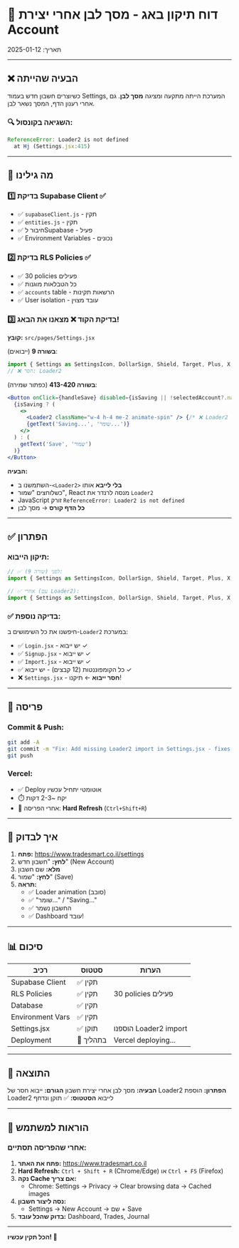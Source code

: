 # 🐛 דוח תיקון באג - מסך לבן אחרי יצירת Account

תאריך: 2025-01-12

---

## ❌ הבעיה שהייתה

כשיוצרים חשבון חדש בעמוד Settings, המערכת הייתה מתקעה ומציגה **מסך לבן**. גם אחרי רענון הדף, המסך נשאר לבן.

### 🔍 השגיאה בקונסול:
```javascript
ReferenceError: Loader2 is not defined
  at Hj (Settings.jsx:415)
```

---

## 🔎 מה גילינו

### 1️⃣ **בדיקת Supabase Client** ✅
- ✅ `supabaseClient.js` - תקין
- ✅ `entities.js` - תקין
- ✅ חיבור לSupabase - פעיל
- ✅ Environment Variables - נכונים

### 2️⃣ **בדיקת RLS Policies** ✅
- ✅ 30 policies פעילים
- ✅ כל הטבלאות מוגנות
- ✅ `accounts` table - הרשאות תקינות
- ✅ User isolation - עובד מצוין

### 3️⃣ **בדיקת הקוד** ❌ **מצאנו את הבאג!**

**קובץ:** `src/pages/Settings.jsx`

**בשורה 9** (ייבואים):
```javascript
import { Settings as SettingsIcon, DollarSign, Shield, Target, Plus, X, Banknote, Edit, Trash2 } from "lucide-react";
// ❌ חסר: Loader2
```

**בשורה 413-420** (כפתור שמירה):
```jsx
<Button onClick={handleSave} disabled={isSaving || !selectedAccount?.name?.trim()}>
  {isSaving ? (
    <>
      <Loader2 className="w-4 h-4 me-2 animate-spin" /> {/* ❌ Loader2 לא מיובא! */}
      {getText('Saving...', 'שומר...')}
    </>
  ) : (
    getText('Save', 'שמור')
  )}
</Button>
```

**הבעיה:**
- השתמשנו ב-`<Loader2>` **בלי לייבא** אותו
- כשלוחצים "שמור", React מנסה לרנדר את `Loader2`
- JavaScript זורק `ReferenceError: Loader2 is not defined`
- **כל הדף קורס** → מסך לבן

---

## ✅ הפתרון

### תיקון הייבוא:
```javascript
// ✅ לפני (שורה 9):
import { Settings as SettingsIcon, DollarSign, Shield, Target, Plus, X, Banknote, Edit, Trash2 } from "lucide-react";

// ✅ אחרי (עם Loader2):
import { Settings as SettingsIcon, DollarSign, Shield, Target, Plus, X, Banknote, Edit, Trash2, Loader2 } from "lucide-react";
```

### ✅ בדיקה נוספת:
חיפשנו את כל השימושים ב-`Loader2` במערכת:
- ✅ `Login.jsx` - יש ייבוא ✓
- ✅ `Signup.jsx` - יש ייבוא ✓
- ✅ `Import.jsx` - יש ייבוא ✓
- ✅ כל הקומפוננטות (12 קבצים) - יש ייבוא ✓
- ❌ `Settings.jsx` - **חסר ייבוא** ← תיקנו!

---

## 🚀 פריסה

### Commit & Push:
```bash
git add -A
git commit -m "Fix: Add missing Loader2 import in Settings.jsx - fixes blank screen on account creation"
git push
```

### Vercel:
- ✅ Deploy אוטומטי יתחיל עכשיו
- ⏱️ יקח ~2-3 דקות
- 🔄 אחרי הפריסה: **Hard Refresh** (`Ctrl+Shift+R`)

---

## 🧪 איך לבדוק

1. **פתח:** https://www.tradesmart.co.il/settings
2. **לחץ:** "חשבון חדש" (New Account)
3. **מלא:** שם חשבון
4. **לחץ:** "שמור" (Save)
5. **תראה:** 
   - ✅ Loader animation (סובב)
   - ✅ "שומר..." / "Saving..."
   - ✅ החשבון נשמר
   - ✅ Dashboard עובד!

---

## 📊 סיכום

| רכיב | סטטוס | הערות |
|------|-------|-------|
| Supabase Client | ✅ תקין | |
| RLS Policies | ✅ תקין | 30 policies פעילים |
| Database | ✅ תקין | |
| Environment Vars | ✅ תקין | |
| Settings.jsx | ✅ תוקן | הוספנו Loader2 import |
| Deployment | 🔄 בתהליך | Vercel deploying... |

---

## 🎯 התוצאה

**הבעיה:** מסך לבן אחרי יצירת חשבון
**הגורם:** ייבוא חסר של Loader2
**הפתרון:** הוספת Loader2 לייבוא
**הסטטוס:** ✅ תוקן ונדחף

---

## 🔔 הוראות למשתמש

### אחרי שהפריסה תסתיים:

1. **פתח את האתר:** https://www.tradesmart.co.il
2. **Hard Refresh:** `Ctrl + Shift + R` (Chrome/Edge) או `Ctrl + F5` (Firefox)
3. **נקה Cache אם צריך:**
   - Chrome: Settings → Privacy → Clear browsing data → Cached images
4. **נסה ליצור חשבון:**
   - Settings → New Account → שם + Save
5. **בדוק שהכל עובד:** Dashboard, Trades, Journal

---

**הכל תקין עכשיו! 🎉**

